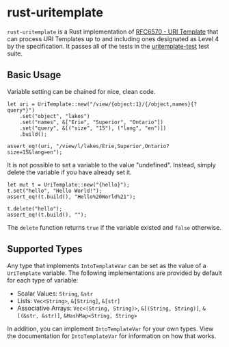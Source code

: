 rust-uritemplate
================

`rust-uritemplate` is a Rust implementation of
[RFC6570  - URI Template](http://tools.ietf.org/html/rfc6570) that can process
URI Templates up to and including ones designated as Level 4 by the
specification. It passes all of the tests in the
[uritemplate-test](https://github.com/uri-templates/uritemplate-test) test
suite.

Basic Usage
-----------
Variable setting can be chained for nice, clean code.

```
let uri = UriTemplate::new("/view/{object:1}/{/object,names}{?query*}")
    .set("object", "lakes")
    .set("names", &["Erie", "Superior", "Ontario"])
    .set("query", &[("size", "15"), ("lang", "en")])
    .build();

assert_eq!(uri, "/view/l/lakes/Erie,Superior,Ontario?size=15&lang=en");
```

It is not possible to set a variable to the value "undefined". Instead, simply
delete the variable if you have already set it.

```
let mut t = UriTemplate::new("{hello}");
t.set("hello", "Hello World!");
assert_eq!(t.build(), "Hello%20World%21");

t.delete("hello");
assert_eq!(t.build(), "");
```

The `delete` function returns `true` if the variable existed and `false`
otherwise.

Supported Types
---------------
Any type that implements `IntoTemplateVar` can be set as the value of a
`UriTemplate` variable. The following implementations are provided by default
for each type of variable:

- Scalar Values: `String`, `&str`
- Lists: `Vec<String>`, `&[String]`, `&[str]`
- Associative Arrays: `Vec<(String, String)>`, `&[(String, String)]`,
  `&[(&str, &str)]`, `&HashMap<String, String>`

In addition, you can implement `IntoTemplateVar` for your own types. View the
documentation for `IntoTemplateVar` for information on how that works.

